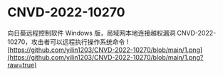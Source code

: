 # CNVD-2022-10270
向日葵远程控制软件 Windows 版，局域网本地连接越权漏洞 CNVD-2022-10270，攻击者可以远程执行操作系统命令
![https://github.com/yilin1203/CNVD-2022-10270/blob/main/1.png](https://github.com/yilin1203/CNVD-2022-10270/blob/main/1.png?raw=true)

